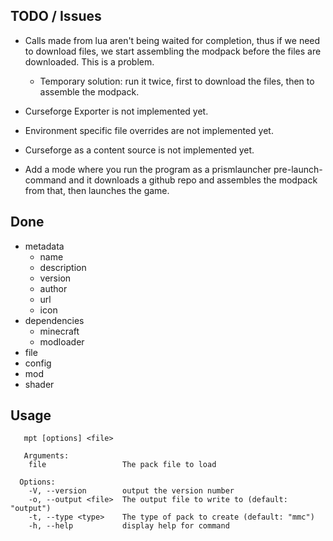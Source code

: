 ## TODO / Issues

- Calls made from lua aren't being waited for completion, thus if we need to download files, we start assembling the modpack before the files are downloaded. This is a problem.
  - Temporary solution: run it twice, first to download the files, then to assemble the modpack.

- Curseforge Exporter is not implemented yet.
- Environment specific file overrides are not implemented yet.
- Curseforge as a content source is not implemented yet.

- Add a mode where you run the program as a prismlauncher pre-launch-command and it downloads a github repo and assembles the modpack from that, then launches the game.

## Done

- metadata
  - name
  - description
  - version
  - author
  - url
  - icon
- dependencies
  - minecraft
  - modloader
- file
- config
- mod
- shader

## Usage

```
   mpt [options] <file>

   Arguments:
    file                 The pack file to load

  Options:
    -V, --version        output the version number
    -o, --output <file>  The output file to write to (default: "output")
    -t, --type <type>    The type of pack to create (default: "mmc")
    -h, --help           display help for command
```